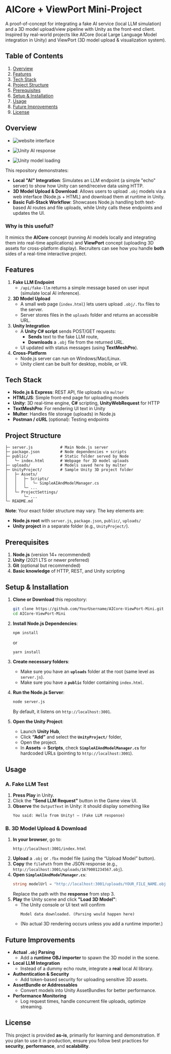# AICore + ViewPort Mini-Project

A proof-of-concept for integrating a fake AI service (local LLM simulation) and a 3D model upload/view pipeline with Unity as the front-end client. Inspired by real-world projects like AICore (local Large Language Model integration in Unity) and ViewPort (3D model upload & visualization system).

## Table of Contents
1. [Overview](#overview)
2. [Features](#features)
3. [Tech Stack](#tech-stack)
4. [Project Structure](#project-structure)
5. [Prerequisites](#prerequisites)
6. [Setup & Installation](#setup--installation)
7. [Usage](#usage)
8. [Future Improvements](#future-improvements)
9. [License](#license)

## Overview


 - ![website interface](./public/website.png "website interface")

 - ![Unity AI response](./public/fakellm.png "Unity AI response")

  - ![Unity model loading](./public/fakemodel.png "Unity model loading")

This repository demonstrates:
- **Local "AI" Integration**: Simulates an LLM endpoint (a simple "echo" server) to show how Unity can send/receive data using HTTP.
- **3D Model Upload & Download**: Allows users to upload `.obj` models via a web interface (Node.js + HTML) and download them at runtime in Unity.
- **Basic Full-Stack Workflow**: Showcases Node.js handling both text-based AI routes and file uploads, while Unity calls these endpoints and updates the UI.

### Why is this useful?
It mimics the **AICore** concept (running AI models locally and integrating them into real-time applications) and **ViewPort** concept (uploading 3D assets for cross-platform display). Recruiters can see how you handle **both** sides of a real-time interactive project.

## Features
1. **Fake LLM Endpoint**
   - `/api/fake-llm` returns a simple message based on user input (simulate local AI inference).
2. **3D Model Upload**
   - A small web page (`index.html`) lets users upload `.obj/.fbx` files to the server.
   - Server stores files in the `uploads` folder and returns an accessible URL.
3. **Unity Integration**
   - A **Unity C# script** sends POST/GET requests:
     - **Sends** text to the fake LLM route,
     - **Downloads** a `.obj` file from the returned URL.
   - UI updated with status messages (using **TextMeshPro**).
4. **Cross-Platform**
   - Node.js server can run on Windows/Mac/Linux.
   - Unity client can be built for desktop, mobile, or VR.

## Tech Stack
- **Node.js & Express**: REST API, file uploads via `multer`
- **HTML/JS**: Simple front-end page for uploading models
- **Unity**: 3D real-time engine, **C#** scripting, **UnityWebRequest** for HTTP
- **TextMeshPro**: For rendering UI text in Unity
- **Multer**: Handles file storage (uploads) in Node.js
- **Postman / cURL** (optional): Testing endpoints

## Project Structure
```
├─ server.js            # Main Node.js server
├─ package.json         # Node dependencies + scripts
├─ public/              # Static folder served by Node
│   └─ index.html       # Webpage for 3D model uploads
├─ uploads/             # Models saved here by multer
├─ UnityProject/        # Sample Unity 3D project folder
│   ├─ Assets/
│   │   ├─ Scripts/
│   │   │   └─ SimpleAIAndModelManager.cs
│   │   └─ ...
│   └─ ProjectSettings/
│       └─ ...
└─ README.md
```

**Note**: Your exact folder structure may vary. The key elements are:
- **Node.js root** with `server.js`, `package.json`, `public/`, `uploads/`
- **Unity project** in a separate folder (e.g., `UnityProject/`).

## Prerequisites
1. **Node.js** (version 14+ recommended)
2. **Unity** (2021 LTS or newer preferred)
3. **Git** (optional but recommended)
4. **Basic knowledge** of HTTP, REST, and Unity scripting

## Setup & Installation

1. **Clone or Download** this repository:
   ```bash
   git clone https://github.com/YourUsername/AICore-ViewPort-Mini.git
   cd AICore-ViewPort-Mini
   ```

2. **Install Node.js Dependencies**:
   ```bash
   npm install
   ```
   or 
   ```bash
   yarn install
   ```

3. **Create necessary folders**:
   - Make sure you have an **`uploads`** folder at the root (same level as `server.js`).
   - Make sure you have a **`public`** folder containing `index.html`.

4. **Run the Node.js Server**:
   ```bash
   node server.js
   ```
   By default, it listens on `http://localhost:3001`.

5. **Open the Unity Project**:
   - Launch **Unity Hub**,
   - Click **“Add”** and select the **`UnityProject/`** folder,
   - Open the project. 
   - In **Assets** → **Scripts**, check **`SimpleAIAndModelManager.cs`** for hardcoded URLs (pointing to `http://localhost:3001`).

## Usage

### A. Fake LLM Test
1. **Press Play** in Unity.
2. Click the **"Send LLM Request"** button in the Game view UI.
3. **Observe** the `OutputText` in Unity: it should display something like  
   ```
   You said: Hello from Unity! — (Fake LLM response)
   ```

### B. 3D Model Upload & Download
1. **In your browser**, go to:
   ```
   http://localhost:3001/index.html
   ```
2. **Upload** a `.obj` or `.fbx` model file (using the “Upload Model” button).
3. **Copy** the `filePath` from the JSON response (e.g., `http://localhost:3001/uploads/1679001234567.obj`).
4. **Open `SimpleAIAndModelManager.cs`**:
   ```csharp
   string modelUrl = "http://localhost:3001/uploads/YOUR_FILE_NAME.obj";
   ```
   Replace the path with the **response** from step 3.
5. **Play** the Unity scene and click **"Load 3D Model"**:
   - The Unity console or UI text will confirm  
     ```
     Model data downloaded. (Parsing would happen here)
     ```
   - (No actual 3D rendering occurs unless you add a runtime importer.)

## Future Improvements
- **Actual `.obj` Parsing**
  - Add a **runtime OBJ importer** to spawn the 3D model in the scene.
- **Local LLM Integration**
  - Instead of a dummy echo route, integrate a **real** local AI library.
- **Authentication & Security**
  - Add token-based security for uploading sensitive 3D assets.
- **AssetBundle or Addressables**
  - Convert models into Unity AssetBundles for better performance.
- **Performance Monitoring**
  - Log request times, handle concurrent file uploads, optimize streaming.

## License
This project is provided **as-is**, primarily for learning and demonstration. If you plan to use it in production, ensure you follow best practices for **security**, **performance**, and **scalability**.
